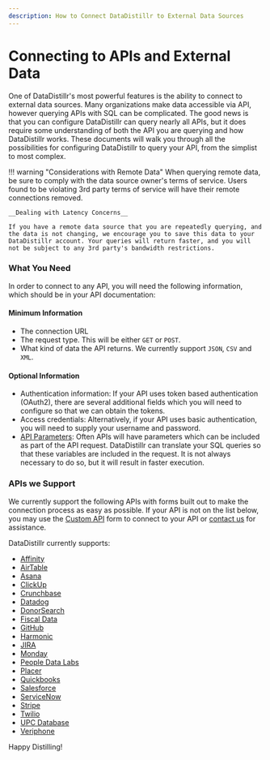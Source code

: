 ```yaml
---
description: How to Connect DataDistillr to External Data Sources
---
```


# Connecting to APIs and External Data

One of DataDistillr's most powerful features is the ability to connect to external data sources.  Many organizations make data accessible via API, however querying APIs with SQL can be complicated.  The good news is that you can configure DataDistillr can query nearly all APIs, but it does require some understanding of both the API you are querying and how DataDistillr works.  These documents will walk you through all the possibilities for configuring DataDistillr to query your API, from the simplist to most complex. &#x20;

!!! warning "Considerations with Remote Data"
    When querying remote data, be sure to comply with the data source owner's terms of service.  Users found to be violating 3rd party terms of service will have their remote connections removed.

    __Dealing with Latency Concerns__

    If you have a remote data source that you are repeatedly querying, and the data is not changing, we encourage you to save this data to your DataDistillr account. Your queries will return faster, and you will not be subject to any 3rd party's bandwidth restrictions.

### __What You Need__

In order to connect to any API, you will need the following information, which should be in your API documentation:

#### __Minimum Information__

* The connection URL
* The request type.  This will be either `GET` or `POST`. &#x20;
* What kind of data the API returns.  We currently support `JSON`, `CSV` and `XML`.

#### __Optional Information__

* Authentication information:  If your API uses token based authentication (OAuth2), there are several additional fields which you will need to configure so that we can obtain the tokens.
* Access credentials:  Alternatively, if your API uses basic authentication, you will need to supply your username and password.
* [API Parameters](passing-parameters.md):  Often APIs will have parameters which can be included as part of the API request. DataDistillr can translate your SQL queries so that these variables are included in the request.  It is not always necessary to do so, but it will result in faster execution.

### __APIs we Support__

We currently support the following APIs with forms built out to make the connection process as easy as possible. If your API is not on the list below, you may use the [Custom API](custom-apis.md) form to connect to your API or [contact us](../../../getting-help) for assistance.

DataDistillr currently supports:

* [Affinity](affinity-api.md)
* [AirTable](airtable-api.md)
* [Asana](asana-api.md)
* [ClickUp](clickup-api.md)
* [Crunchbase](crunchbase-api.md)
* [Datadog](datadog-api.md)
* [DonorSearch](donorsearch-api.md)
* [Fiscal Data](fiscaldata-api.md)
* [GitHub](github-api.md)
* [Harmonic](harmonic-api.md)
* [JIRA](jira.md)
* [Monday](monday-api.md)
* [People Data Labs](peopledatalabs-api.md)
* [Placer](placer-api.md)
* [Quickbooks](quickbooks-api.md)
* [Salesforce](salesforce-api.md)
* [ServiceNow](servicenow-api.md)
* [Stripe](stripe-api.md)
* [Twilio](twilio-api.md)
* [UPC Database](upc-database-api.md)
* [Veriphone](veriphone-api.md)

Happy Distilling!
